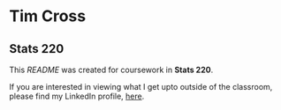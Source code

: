 # Tim Cross
## Stats 220

This *README* was created for coursework in **Stats 220**. 

If you are interested in viewing what I get upto outside of the classroom, please find my LinkedIn profile, [here](https://www.linkedin.com/in/tim-cross-b4b99b1b8/).
